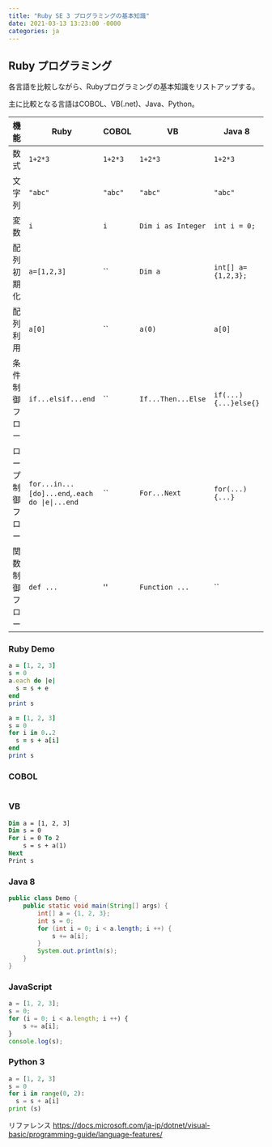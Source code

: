```yaml
---
title: "Ruby SE 3 プログラミングの基本知識"
date: 2021-03-13 13:23:00 -0000
categories: ja
---
```


## Ruby プログラミング

各言語を比較しながら、Rubyプログラミングの基本知識をリストアップする。

主に比較となる言語はCOBOL、VB(.net)、Java、Python。


機能         |Ruby          | COBOL     | VB                | Java 8              | JavaScript             | Python 3
-------------|-------------|------------|-------------------|--------------------|-------------------------|---------
数式         |  `1+2*3`     |  `1+2*3`  | `1+2*3`           |   `1+2*3`           |  `1+2*3`               |  `1+2*3`   
文字列       |  `"abc"`     |  `"abc"`  | `"abc"`           |   `"abc"`           |`"ab"`,`'ab'`          |`"ab"`,`'ab'`,`"""ab"""`,`'''ab'''`
変数         |  `i`         |  `i`      | `Dim i as Integer`|`int i = 0;`         |  `i=0;`               |  `i=0`
配列初期化   |`a=[1,2,3]`    |  ``       | `Dim a`          |`int[] a={1,2,3};`   |  `a=[1,2,3];`          |  `a=[1,2,3]`
配列利用     |`a[0]`         |  ``       | `a(0)`           |`a[0]`               |  `a[0]`                |  `a[0]`
条件制御フロー | `if...elsif...end`       |  ``     | `If...Then...Else`|`if(...){...}else{}` |`if(...){...}else{...}`|  `if...: else: ...`  
ロープ制御フロー| `for...in...[do]...end`,`.each do \|e\|...end`|  ``    | `For...Next`      |`for(...){...}`      | `for(...){...}`       |  `for ...`  
関数制御フロー| `def ...`      |  ''     | `Function ...`      |``      | `function...(...){...}`       |  `def ...: ...`  



### Ruby Demo
```ruby
a = [1, 2, 3]
s = 0
a.each do |e|
  s = s + e
end
print s
```

```ruby
a = [1, 2, 3]
s = 0
for i in 0..2
  s = s + a[i]
end
print s
```

### COBOL

```cobol
```

### VB
```vb
Dim a = [1, 2, 3]
Dim s = 0
For i = 0 To 2
    s = s + a(1)
Next
Print s
```

### Java 8
```Java
public class Demo {
    public static void main(String[] args) {
        int[] a = {1, 2, 3};
        int s = 0;
        for (int i = 0; i < a.length; i ++) {
            s += a[i];
        }
        System.out.println(s);
    }
}
```

### JavaScript
```JavaScript
a = [1, 2, 3];
s = 0;
for (i = 0; i < a.length; i ++) {
    s += a[i];
}
console.log(s);
```

### Python 3
```python
a = [1, 2, 3]
s = 0
for i in range(0, 2):
  s = s + a[i]
print (s)
```


リファレンス
https://docs.microsoft.com/ja-jp/dotnet/visual-basic/programming-guide/language-features/
